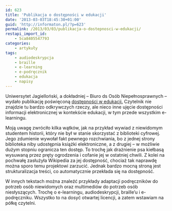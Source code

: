 ```yaml
---
id: 623
title: 'Publikacja o dostępności w edukacji'
date: '2013-03-03T18:45:30+01:00'
guid: 'http://informaton.pl/?p=623'
permalink: /2013/03/03/publikacja-o-dostepnosci-w-edukacji/
restapi_import_id:
    - 5ca8405547793
categories:
    - artykuły
tags:
    - audiodeskrypcja
    - braille
    - e-learning
    - e-podręcznik
    - edukacja
    - napisy
---
```


Uniwersytet Jagielloński, a dokładniej – Biuro ds Osób Niepełnosprawnych – wydało publikację poświęconą [dostępności w edukacji.](http://www.bon.uj.edu.pl/documents/1686948/2450750/WOR_2.pdf) Czytelnik nie znajdzie tu bardzo odkrywczych rzeczy, ale nieco inne ujęcie dostępności informacji elektronicznej w kontekście edukacji, w tym przede wszystkim e-learningu.

Moją uwagę zwróciło kilka wątków, jak na przykład wywiad z niewidomym studentem historii, który nie był w stanie skorzystać z biblioteki cyfrowej. Jego zdumienie wywołał fakt pewnego rozchwiania, bo z jednej strony biblioteka niby udostępnia książki elektroniczne, a z drugiej – w możliwie dużym stopniu ogranicza ten dostęp. To trochę jak drażnienie psa kiełbasą wysuwaną przez pręty ogrodzenia i cofanie jej w ostatniej chwili. Z kolei na pochwałę zasłużyła Wikipedia za jej dostępność, chociaż tak naprawdę można sporo temu projektowi zarzucić. Jednak bardzo mocną stroną jest strukturalizacja treści, co automatycznie przekłada się na dostępność.

W innych tekstach można znaleźć przykłady adaptacji podręczników do potrzeb osób niewidomych oraz multimediów do potrzeb osób niesłyszących. Trochę o e-learningu, audiodeskrypcji, braille’u i e-podręczniku. Wszystko to na dosyć otwartej licencji, a zatem wstawiam na półkę czytelni.
